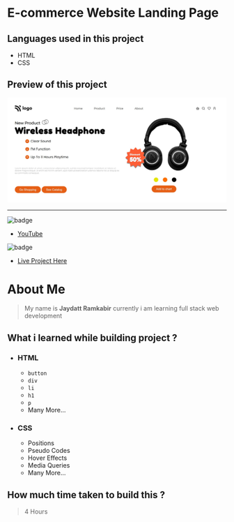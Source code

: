 # E-commerce Website Landing Page  

## Languages used in this project
- HTML
- CSS

## Preview of this project
![image](pro7.png)


***

![badge](https://img.shields.io/badge/-YouTube-red)


- [YouTube](https://youtu.be/S8aqa7B5lPk "YouTube Link")

![badge](https://img.shields.io/badge/-Live%20project%20link-green)

- [Live Project Here](https://geekyjedy-pro1.netlify.ap/ "Netlify Live Project Link")

# About Me
> My name is **Jaydatt Ramkabir** currently i am learning full stack web development


## What i learned while building project ?
- ### HTML
    - `button`
    - `div`
    - `li`
    - `h1`
    - `p`
    - Many More...
- ### CSS
    - Positions
    - Pseudo Codes
    - Hover Effects
    - Media Queries
    - Many More...

## How much time taken to build this ? 
>4 Hours
